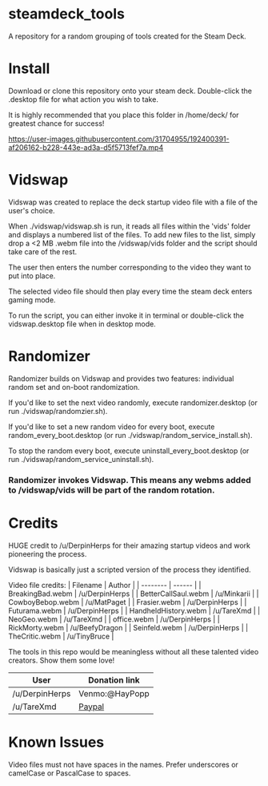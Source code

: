 # steamdeck_tools

A repository for a random grouping of tools created for the Steam Deck.

# Install

Download or clone this repository onto your steam deck. Double-click the .desktop file for what action you wish to take. 

It is highly recommended that you place this folder in /home/deck/ for greatest chance for success!

https://user-images.githubusercontent.com/31704955/192400391-af206162-b228-443e-ad3a-d5f5713fef7a.mp4

# Vidswap

Vidswap was created to replace the deck startup video file with a file of the user's choice. 

When ./vidswap/vidswap.sh is run, it reads all files within the 'vids' folder and displays a numbered list of the files. To add new files to the list, simply drop a <2 MB .webm file into the /vidswap/vids folder and the script should take care of the rest.

The user then enters the number corresponding to the video they want to put into place.

The selected video file should then play every time the steam deck enters gaming mode.

To run the script, you can either invoke it in terminal or double-click the vidswap.desktop file when in desktop mode.

# Randomizer

Randomizer builds on Vidswap and provides two features: individual random set and on-boot randomization.

If you'd like to set the next video randomly, execute randomizer.desktop (or run ./vidswap/randomzier.sh).

If you'd like to set a new random video for every boot, execute random_every_boot.desktop (or run ./vidswap/random_service_install.sh).

To stop the random every boot, execute uninstall_every_boot.desktop (or run ./vidswap/random_service_uninstall.sh).

### Randomizer invokes Vidswap. This means any webms added to /vidswap/vids will be part of the random rotation.

# Credits

HUGE credit to /u/DerpinHerps for their amazing startup videos and work pioneering the process.

Vidswap is basically just a scripted version of the process they identified.

Video file credits:
| Filename | Author |
| -------- | ------ |
| BreakingBad.webm | /u/DerpinHerps |
| BetterCallSaul.webm | /u/Minkarii |
| CowboyBebop.webm | /u/MatPaget |
| Frasier.webm | /u/DerpinHerps |
| Futurama.webm | /u/DerpinHerps |
| HandheldHistory.webm | /u/TareXmd |
| NeoGeo.webm | /u/TareXmd |
| office.webm | /u/DerpinHerps |
| RickMorty.webm | /u/BeefyDragon |
| Seinfeld.webm | /u/DerpinHerps |
| TheCritic.webm | /u/TinyBruce |

The tools in this repo would be meaningless without all these talented video creators. Show them some love!

| User | Donation link |
| ---- | ------------- |
| /u/DerpinHerps | Venmo:@HayPopp |
| /u/TareXmd | [Paypal](https://paypal.me/tghazaly) |

# Known Issues

Video files must not have spaces in the names. Prefer underscores or camelCase or PascalCase to spaces.
